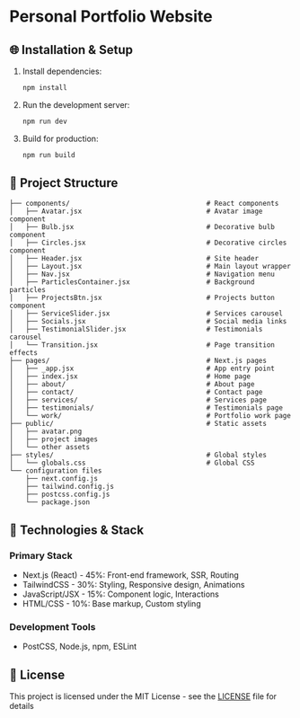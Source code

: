 # Personal Portfolio Website

## 🌐 Installation & Setup

1. Install dependencies:
   ```bash
   npm install
   ```
2. Run the development server:
   ```bash
   npm run dev
   ```
3. Build for production:
   ```bash
   npm run build
   ```

## 📁 Project Structure

```
├── components/                                  # React components
│   ├── Avatar.jsx                               # Avatar image component
│   ├── Bulb.jsx                                 # Decorative bulb component
│   ├── Circles.jsx                              # Decorative circles component
│   ├── Header.jsx                               # Site header
│   ├── Layout.jsx                               # Main layout wrapper
│   ├── Nav.jsx                                  # Navigation menu
│   ├── ParticlesContainer.jsx                   # Background particles
│   ├── ProjectsBtn.jsx                          # Projects button component
│   ├── ServiceSlider.jsx                        # Services carousel
│   ├── Socials.jsx                              # Social media links
│   ├── TestimonialSlider.jsx                    # Testimonials carousel
│   └── Transition.jsx                           # Page transition effects
├── pages/                                       # Next.js pages
│   ├── _app.jsx                                 # App entry point
│   ├── index.jsx                                # Home page
│   ├── about/                                   # About page
│   ├── contact/                                 # Contact page
│   ├── services/                                # Services page
│   ├── testimonials/                            # Testimonials page
│   └── work/                                    # Portfolio work page
├── public/                                      # Static assets
│   ├── avatar.png
│   ├── project images
│   └── other assets
├── styles/                                      # Global styles
│   └── globals.css                              # Global CSS
└── configuration files
    ├── next.config.js
    ├── tailwind.config.js
    ├── postcss.config.js
    └── package.json
```

## 🔧 Technologies & Stack

### Primary Stack
- Next.js (React) - 45%: Front-end framework, SSR, Routing
- TailwindCSS - 30%: Styling, Responsive design, Animations
- JavaScript/JSX - 15%: Component logic, Interactions
- HTML/CSS - 10%: Base markup, Custom styling

### Development Tools
- PostCSS, Node.js, npm, ESLint

## 📝 License

This project is licensed under the MIT License - see the [LICENSE](LICENSE) file for details
